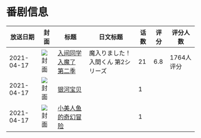 # 番剧信息

|放送日期|封面|标题|日文标题|话数|评分|评分人数|
|---|---|---|---|---|---|---|
|2021-04-17|![封面](https://lain.bgm.tv/pic/cover/c/a4/e8/301740_ZratR.jpg)|[入间同学入魔了 第二季](https://bangumi.tv/subject/301740)|魔入りました！入間くん 第2シリーズ|21|6.8|1764人评分|
|2021-04-17|![封面](https://lain.bgm.tv/pic/cover/c/ed/67/333879_c0cAv.jpg)|[银河宝贝](https://bangumi.tv/subject/333879)||1|||
|2021-04-17|![封面](https://lain.bgm.tv/pic/cover/c/d2/ee/333883_2Bs4b.jpg)|[小美人鱼的奇幻冒险](https://bangumi.tv/subject/333883)||1|||
